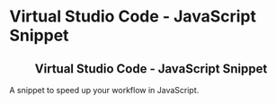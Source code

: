 # Virtual Studio Code - JavaScript Snippet

<h2 align="center">Virtual Studio Code - JavaScript Snippet</h2>
A snippet to speed up your workflow in JavaScript.
